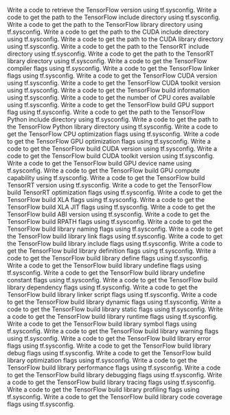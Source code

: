 Write a code to retrieve the TensorFlow version using tf.sysconfig.
Write a code to get the path to the TensorFlow include directory using tf.sysconfig.
Write a code to get the path to the TensorFlow library directory using tf.sysconfig.
Write a code to get the path to the CUDA include directory using tf.sysconfig.
Write a code to get the path to the CUDA library directory using tf.sysconfig.
Write a code to get the path to the TensorRT include directory using tf.sysconfig.
Write a code to get the path to the TensorRT library directory using tf.sysconfig.
Write a code to get the TensorFlow compiler flags using tf.sysconfig.
Write a code to get the TensorFlow linker flags using tf.sysconfig.
Write a code to get the TensorFlow CUDA version using tf.sysconfig.
Write a code to get the TensorFlow CUDA toolkit version using tf.sysconfig.
Write a code to get the TensorFlow build information using tf.sysconfig.
Write a code to get the number of CPU cores available using tf.sysconfig.
Write a code to get the TensorFlow build GPU support flag using tf.sysconfig.
Write a code to get the path to the TensorFlow Python include directory using tf.sysconfig.
Write a code to get the path to the TensorFlow Python library directory using tf.sysconfig.
Write a code to get the TensorFlow CPU optimization flags using tf.sysconfig.
Write a code to get the TensorFlow GPU optimization flags using tf.sysconfig.
Write a code to get the TensorFlow build CUDA version using tf.sysconfig.
Write a code to get the TensorFlow build CUDA toolkit version using tf.sysconfig.
Write a code to get the TensorFlow build GPU device name using tf.sysconfig.
Write a code to get the TensorFlow build GPU compute capability using tf.sysconfig.
Write a code to get the TensorFlow build TensorRT version using tf.sysconfig.
Write a code to get the TensorFlow build TensorRT optimization flags using tf.sysconfig.
Write a code to get the TensorFlow build XLA flags using tf.sysconfig.
Write a code to get the TensorFlow build XLA JIT flags using tf.sysconfig.
Write a code to get the TensorFlow build ABI version using tf.sysconfig.
Write a code to get the TensorFlow build RPATH flags using tf.sysconfig.
Write a code to get the TensorFlow build library naming flags using tf.sysconfig.
Write a code to get the TensorFlow build library link flags using tf.sysconfig.
Write a code to get the TensorFlow build library include flags using tf.sysconfig.
Write a code to get the TensorFlow build library definition flags using tf.sysconfig.
Write a code to get the TensorFlow build library define flags using tf.sysconfig.
Write a code to get the TensorFlow build library undefine flags using tf.sysconfig.
Write a code to get the TensorFlow build library undefine constant flags using tf.sysconfig.
Write a code to get the TensorFlow build library dependency flags using tf.sysconfig.
Write a code to get the TensorFlow build library linker script flags using tf.sysconfig.
Write a code to get the TensorFlow build library dynamic flags using tf.sysconfig.
Write a code to get the TensorFlow build library static flags using tf.sysconfig.
Write a code to get the TensorFlow build library runtime flags using tf.sysconfig.
Write a code to get the TensorFlow build library symbol flags using tf.sysconfig.
Write a code to get the TensorFlow build library warning flags using tf.sysconfig.
Write a code to get the TensorFlow build library error flags using tf.sysconfig.
Write a code to get the TensorFlow build library debug flags using tf.sysconfig.
Write a code to get the TensorFlow build library optimization flags using tf.sysconfig.
Write a code to get the TensorFlow build library performance flags using tf.sysconfig.
Write a code to get the TensorFlow build library debugging flags using tf.sysconfig.
Write a code to get the TensorFlow build library tracing flags using tf.sysconfig.
Write a code to get the TensorFlow build library profiling flags using tf.sysconfig.
Write a code to get the TensorFlow build library code coverage flags using tf.sysconfig.